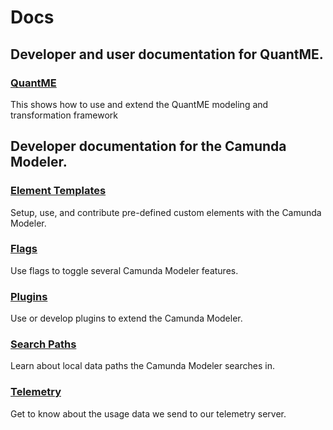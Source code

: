 # Docs

## Developer and user documentation for QuantME.

### [QuantME](./quantme)

This shows how to use and extend the QuantME modeling and transformation framework

## Developer documentation for the Camunda Modeler.

### [Element Templates](./element-templates)

Setup, use, and contribute pre-defined custom elements with the Camunda Modeler.

### [Flags](./flags)

Use flags to toggle several Camunda Modeler features.

### [Plugins](./plugins)

Use or develop plugins to extend the Camunda Modeler.

### [Search Paths](./search-paths)

Learn about local data paths the Camunda Modeler searches in.

### [Telemetry](./telemetry)

Get to know about the usage data we send to our telemetry server.
